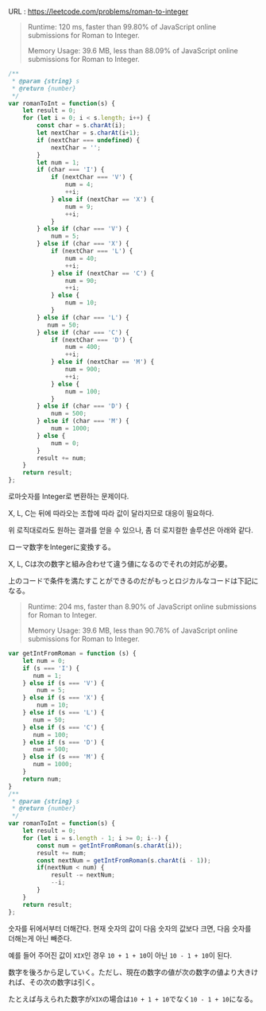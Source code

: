 



URL : https://leetcode.com/problems/roman-to-integer

> Runtime: 120 ms, faster than 99.80% of JavaScript online submissions for Roman to Integer.
>
> Memory Usage: 39.6 MB, less than 88.09% of JavaScript online submissions for Roman to Integer.

```javascript
/**
 * @param {string} s
 * @return {number}
 */
var romanToInt = function(s) {
    let result = 0;
    for (let i = 0; i < s.length; i++) {
        const char = s.charAt(i);
        let nextChar = s.charAt(i+1);
        if (nextChar === undefined) {
            nextChar = '';
        }
        let num = 1;
        if (char === 'I') {
            if (nextChar === 'V') {
                num = 4;
                ++i;
            } else if (nextChar == 'X') {
                num = 9;
                ++i;
            }
        } else if (char === 'V') {
            num = 5;
        } else if (char === 'X') {
            if (nextChar === 'L') {
                num = 40;
                ++i;
            } else if (nextChar == 'C') {
                num = 90;
                ++i;
            } else {
                num = 10;
            }
        } else if (char === 'L') {
           num = 50;        
        } else if (char === 'C') {
            if (nextChar === 'D') {
                num = 400;
                ++i;
            } else if (nextChar == 'M') {
                num = 900;
                ++i;
            } else {
                num = 100;
            }
        } else if (char === 'D') {
            num = 500;
        } else if (char === 'M') {
            num = 1000;       
        } else {
            num = 0;
        }      
        result += num;
    }
    return result;
};
```

로마숫자를 Integer로 변환하는 문제이다.

X, L, C는 뒤에 따라오는 조합에 따라 값이 달라지므로 대응이 필요하다.

위 로직대로라도 원하는 결과를 얻을 수 있으나, 좀 더 로지컬한 솔루션은 아래와 같다.



ローマ数字をIntegerに変換する。

X, L, Cは次の数字と組み合わせて違う値になるのでそれの対応が必要。

上のコードで条件を満たすことができるのだがもっとロジカルなコードは下記になる。



>Runtime: 204 ms, faster than 8.90% of JavaScript online submissions for Roman to Integer.
>
>Memory Usage: 39.6 MB, less than 90.76% of JavaScript online submissions for Roman to Integer.

```javascript
var getIntFromRoman = function (s) {
    let num = 0;
    if (s === 'I') {
       num = 1;
    } else if (s === 'V') {
        num = 5;
    } else if (s === 'X') {
        num = 10;
    } else if (s === 'L') {
       num = 50;        
    } else if (s === 'C') {
       num = 100; 
    } else if (s === 'D') {
       num = 500;
    } else if (s === 'M') {
       num = 1000;       
    }
    return num;
}
/**
 * @param {string} s
 * @return {number}
 */
var romanToInt = function(s) {
    let result = 0;
    for (let i = s.length - 1; i >= 0; i--) {
        const num = getIntFromRoman(s.charAt(i));
        result += num;
        const nextNum = getIntFromRoman(s.charAt(i - 1)); 
        if(nextNum < num) {
            result -= nextNum;
            --i;
        }
    }
    return result;
};
```



숫자를 뒤에서부터 더해간다. 현재 숫자의 값이 다음 숫자의 값보다 크면,  다음 숫자를 더해는게 아닌 빼준다.

예를 들어 주어진 값이 `XIX`인 경우 `10 + 1 + 10`이 아닌 `10 - 1 + 10`이 된다.

数字を後ろから足していく。ただし、現在の数字の値が次の数字の値より大きければ、その次の数字は引く。

たとえば与えられた数字が`XIX`の場合は`10 + 1 + 10`でなく`10 - 1 + 10`になる。
